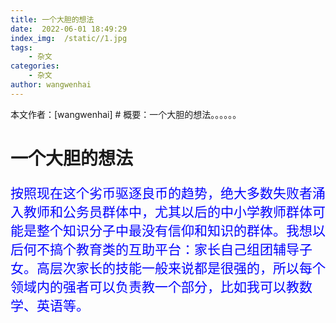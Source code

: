 ```yaml
---
title: 一个大胆的想法
date:  2022-06-01 18:49:29
index_img:  /static//1.jpg
tags:
    - 杂文
categories:
    - 杂文
author: wangwenhai
---
```

本文作者：[wangwenhai] # 概要：一个大胆的想法。。。。。。
<!-- more -->

# 一个大胆的想法
<div style="font-size:150%; color: blue;">

按照现在这个劣币驱逐良币的趋势，绝大多数失败者涌入教师和公务员群体中，尤其以后的中小学教师群体可能是整个知识分子中最没有信仰和知识的群体。我想以后何不搞个教育类的互助平台：家长自己组团辅导子女。高层次家长的技能一般来说都是很强的，所以每个领域内的强者可以负责教一个部分，比如我可以教数学、英语等。

</div>
